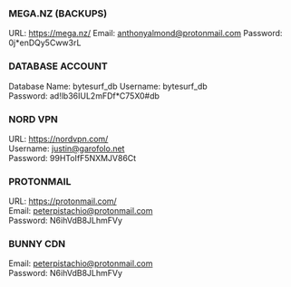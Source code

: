 ### MEGA.NZ (BACKUPS)
URL: https://mega.nz/
Email: anthonyalmond@protonmail.com
Password: 0j*enDQy5Cww3rL

### DATABASE ACCOUNT
Database Name: bytesurf_db
Username: bytesurf_db  
Password: ad!lb36IUL2mFDf*C75X0#db

### NORD VPN
URL: https://nordvpn.com/  
Username: justin@garofolo.net  
Password: 99HToIfF5NXMJV86Ct

### PROTONMAIL
URL: https://protonmail.com/  
Email: peterpistachio@protonmail.com  
Password: N6ihVdB8JLhmFVy

### BUNNY CDN
Email: peterpistachio@protonmail.com    
Password: N6ihVdB8JLhmFVy
